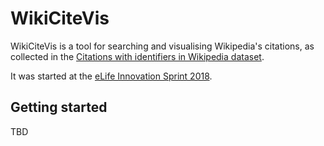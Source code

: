 # WikiCiteVis

WikiCiteVis is a tool for searching and visualising Wikipedia's citations, as collected in the [Citations with identifiers in Wikipedia dataset](https://figshare.com/articles/Wikipedia_Scholarly_Article_Citations/1299540).

It was started at the [eLife Innovation Sprint 2018](https://elifesciences.org/events/c40798c3/elife-innovation-sprint-2018).

## Getting started

TBD